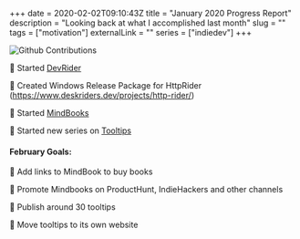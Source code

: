 +++ 
date = 2020-02-02T09:10:43Z
title = "January 2020 Progress Report"
description = "Looking back at what I accomplished last month"
slug = "" 
tags = ["motivation"]
externalLink = ""
series = ["indiedev"]
+++

![Github Contributions](/images/022/jan2020-github.png)

🚀 Started [DevRider](https://www.deskriders.dev/projects/dev-rider/)

🚀 Created Windows Release Package for HttpRider (https://www.deskriders.dev/projects/http-rider/)

🚀 Started [MindBooks](https://www.deskriders.dev/projects/mind-books-club/)

🚀 Started new series on [Tooltips](https://www.deskriders.dev/categories/tooltips/)

#### February Goals:

📝 Add links to MindBook to buy books

📝 Promote Mindbooks on ProductHunt, IndieHackers and other channels

📝 Publish around 30 tooltips

📝 Move tooltips to its own website
